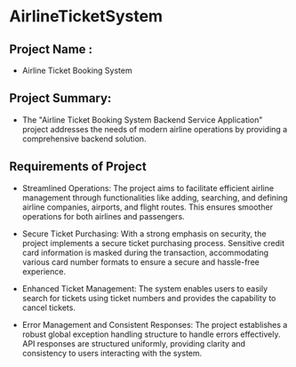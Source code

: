 # AirlineTicketSystem

## Project Name : 
- Airline Ticket Booking System

## Project Summary:
- The "Airline Ticket Booking System Backend Service Application" project addresses the needs of modern airline operations by providing a comprehensive backend solution. 

## Requirements of Project

- Streamlined Operations: The project aims to facilitate efficient airline management through functionalities like adding, searching, and defining airline companies, airports, and flight routes. This ensures smoother operations for both airlines and passengers.

-	Secure Ticket Purchasing: With a strong emphasis on security, the project implements a secure ticket purchasing process. Sensitive credit card information is masked during the transaction, accommodating various card number formats to ensure a secure and hassle-free experience.

-	Enhanced Ticket Management: The system enables users to easily search for tickets using ticket numbers and provides the capability to cancel tickets.

-	Error Management and Consistent Responses: The project establishes a robust global exception handling structure to handle errors effectively. API responses are structured uniformly, providing clarity and consistency to users interacting with the system.
